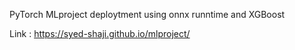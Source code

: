 PyTorch MLproject deploytment using onnx runntime and XGBoost



Link : https://syed-shaji.github.io/mlproject/
